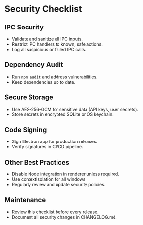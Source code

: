 # Security Checklist

## IPC Security

- Validate and sanitize all IPC inputs.
- Restrict IPC handlers to known, safe actions.
- Log all suspicious or failed IPC calls.

## Dependency Audit

- Run `npm audit` and address vulnerabilities.
- Keep dependencies up to date.

## Secure Storage

- Use AES-256-GCM for sensitive data (API keys, user secrets).
- Store secrets in encrypted SQLite or OS keychain.

## Code Signing

- Sign Electron app for production releases.
- Verify signatures in CI/CD pipeline.

## Other Best Practices

- Disable Node integration in renderer unless required.
- Use contextIsolation for all windows.
- Regularly review and update security policies.

## Maintenance

- Review this checklist before every release.
- Document all security changes in CHANGELOG.md.
